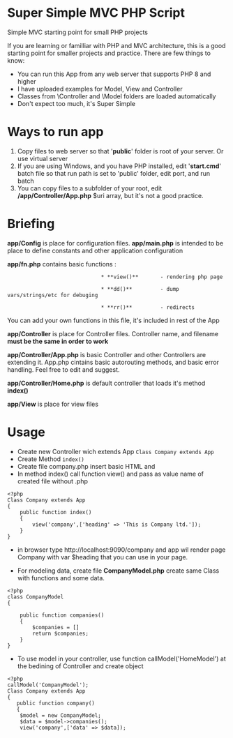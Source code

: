 
# Super Simple MVC PHP Script
Simple MVC starting point for small PHP projects

If you are learning or familliar with PHP and MVC architecture, this is a good starting point for smaller projects and practice. 
There are few things to know:
  * You can run this App from any web server that supports PHP 8 and higher
  * I have uploaded examples for Model, View and Controller
  * Classes from \Controller and \Model folders are loaded automatically
  * Don't expect too much, it's Super Simple

# Ways to run app 
  1. Copy files to web server so that '**public**' folder is root of your server. Or use virtual server 
  2. If you are using Windows, and you have PHP installed, edit '**start.cmd**' batch file so that run path is set to 'public' folder, edit port, and run batch 
  3. You can copy files to a subfolder of your root, edit **/app/Controller/App.php** $uri array, but it's not a good practice.

# Briefing
  **app/Config** is place for configuration files.
  **app/main.php** is intended to be place to define constants and other application configuration
  
  **app/fn.php** contains basic functions :
  
                                  * **view()** 	     - rendering php page
                                  
                                  * **dd()**  	     - dump vars/strings/etc for debuging
                                 
                                  * **rr()**  	     - redirects
                                  
  You can add your own functions in this file, it's included in rest of the App
  
  **app/Controller** is place for Controller files. Controller name, and filename **must be the same in order to work**
  
  **app/Controller/App.php** is basic Controller and other Controllers are extending it. App.php cintains basic autorouting methods, and basic error handling. Feel free to edit and suggest.
  
  **app/Controller/Home.php** is default controller that loads it's method **index()**
  
  **app/View** is place for view files

  # Usage
   * Create new Controller wich extends App `Class Company extends App` 
   * Create Method `index()` 
   * Create file company.php insert basic HTML and 
   * In method index() call function view() and pass as value name of created file without .php 

    <?php
    Class Company extends App
    {
    	public function index()
    	{
    		view('company',['heading' => 'This is Company ltd.']);
    	}
    }
  * in browser type http://localhost:9090/company  and app wil render page Company with var $heading that you can use in your page.
  
  * For modeling data, create file **CompanyModel.php** create same Class with functions and some data.
```
<?php
class CompanyModel
{
	
	public function companies()
	{
		$companies = []
		return $companies;
	}
}
```

* To use model in your controller, use function callModel('HomeModel') at the bedining of Controller and create object
 
```
<?php
callModel('CompanyModel');
Class Company extends App
{
   public function company()
   {
	$model = new CompanyModel;
	$data = $model->companies();
  	view('company',['data' => $data]);

```
